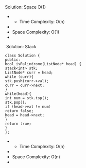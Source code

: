 Solution: Space O(1)
​
* * Time Complexity: O(n)
*
* Space Complexity: O(1)
*
​
Solution: Stack
```
class Solution {
public:
bool isPalindrome(ListNode* head) {
stack<int> stk;
ListNode* curr = head;
while (curr){
stk.push(curr->val);
curr = curr->next;
}
while(head){
int num = stk.top();
stk.pop();
if (head->val != num)
return false;
head = head->next;
}
return true;
}
};
```
* * Time Complexity: O(n)
*
* Space Complexity: O(n)
*